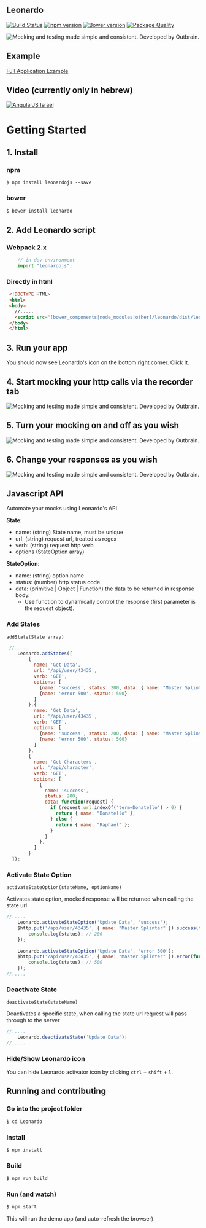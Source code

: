 ## Leonardo
[![Build Status](https://travis-ci.org/outbrain/Leonardo.svg?branch=master)](https://travis-ci.org/outbrain/Leonardo)
[![npm version](https://badge.fury.io/js/leonardojs.svg)](http://badge.fury.io/js/leonardojs)
[![Bower version](https://badge.fury.io/bo/leonardo.svg)](http://badge.fury.io/bo/leonardo)
[![Package Quality](http://npm.packagequality.com/shield/leonardojs.svg)](http://packagequality.com/#?package=leonardojs)

![Mocking and testing made simple and consistent. Developed by Outbrain.](https://raw.githubusercontent.com/outbrain/Leonardo/master/leonardo.png)

## Example

[Full Application Example](http://outbrain.github.io/Leonardo/examples/angularIL/)


## Video (currently only in hebrew)
[![AngularJS Israel](http://img.youtube.com/vi/zPBmMiJZ5O8/hqdefault.jpg)](http://www.youtube.com/watch?v=zPBmMiJZ5O8)
 
# Getting Started

## 1. Install

### npm

```bassh
$ npm install leonardojs --save
```

### bower

```bash
$ bower install leonardo
```

## 2. Add Leonardo script

### Webpack 2.x

```javascript
    // in dev environment
    import "leonardojs";
```

### Directly in html
```html
 <!DOCTYPE HTML>
 <html>
 <body>
   //.....
   <script src="[bower_components|node_modules|other]/leonardo/dist/leonardo.js"></script>
 </body>
 </html>
```

## 3. Run your app
You should now see Leonardo's icon on the bottom right corner. Click It.

## 4. Start mocking your http calls via the recorder tab 
![Mocking and testing made simple and consistent. Developed by Outbrain.](https://raw.githubusercontent.com/outbrain/Leonardo/master/images/recorder.png)

## 5. Turn your mocking on and off as you wish
![Mocking and testing made simple and consistent. Developed by Outbrain.](https://raw.githubusercontent.com/outbrain/Leonardo/master/images/scenario.png)

## 6. Change your responses as you wish
![Mocking and testing made simple and consistent. Developed by Outbrain.](https://raw.githubusercontent.com/outbrain/Leonardo/master/images/responses.png)

## Javascript API
Automate your mocks using Leonardo's API

**State**:
- name: (string) State name, must be unique
- url: (string) request url, treated as regex
- verb: (string) request http verb
- options (StateOption array)

**StateOption**:
- name: (string) option name
- status: (number) http status code
- data: (primitive | Object | Function) the data to be returned in response body. 
    - Use function to dynamically control the response (first parameter is the request object).


### Add States
`addState(State array)`
```javascript
 //.....
    Leonardo.addStates([
        {
          name: 'Get Data',
          url: '/api/user/43435',
          verb: 'GET',
          options: [
            {name: 'success', status: 200, data: { name: "Master Splinter" }},
            {name: 'error 500', status: 500}
          ]
        },{
          name: 'Get Data',
          url: '/api/user/43435',
          verb: 'GET',
          options: [
            {name: 'success', status: 200, data: { name: "Master Splinter" }},
            {name: 'error 500', status: 500}
          ]
        },
        {
          name: 'Get Characters',
          url: '/api/character',
          verb: 'GET',
          options: [
            {
              name: 'success', 
              status: 200,
              data: function(request) {
                if (request.url.indexOf('term=Donatello') > 0) {
                  return { name: "Donatello" };
                } else {
                  return { name: "Raphael" };                  
                }
              }
            },
          ]
        }
  ]);
```

### Activate State Option
`activateStateOption(stateName, optionName)`

Activates state option, mocked response will be returned when calling the state url

```javascript
//.....
    Leonardo.activateStateOption('Update Data', 'success');
    $http.put('/api/user/43435', { name: "Master Splinter" }).success(function(data, status) {
        console.log(status); // 200 
    });
    
    Leonardo.activateStateOption('Update Data', 'error 500');
    $http.put('/api/user/43435', { name: "Master Splinter" }).error(function(data, status) {
        console.log(status); // 500 
    });
//.....
```

### Deactivate State
`deactivateState(stateName)`

Deactivates a specific state, when calling the state url request will pass through to the server

```javascript
//.....
    Leonardo.deactivateState('Update Data');
//.....
```

### Hide/Show Leonardo icon
You can hide Leonardo activator icon by clicking `ctrl` + `shift` + `l`.

## Running and contributing

### Go into the project folder

```bash
$ cd Leonardo
```

### Install

```bash
$ npm install
```

### Build

```bash
$ npm run build
```

### Run (and watch)

```bash
$ npm start 
```

This will run the demo app (and auto-refresh the browser)
